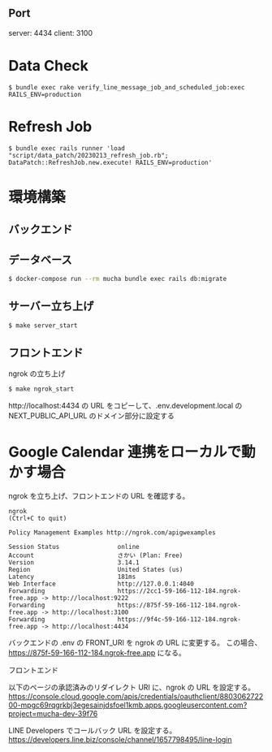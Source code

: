 ## Port
server: 4434
client: 3100


# Data Check
```
$ bundle exec rake verify_line_message_job_and_scheduled_job:exec RAILS_ENV=production
```

# Refresh Job
```
$ bundle exec rails runner 'load "script/data_patch/20230213_refresh_job.rb"; DataPatch::RefreshJob.new.execute! RAILS_ENV=production'
```

# 環境構築
## バックエンド

## データベース
```bash
$ docker-compose run --rm mucha bundle exec rails db:migrate
```

## サーバー立ち上げ
```bash
$ make server_start
```

## フロントエンド
ngrok の立ち上げ

```bash
$ make ngrok_start
```

http://localhost:4434 の URL をコピーして、.env.development.local の NEXT_PUBLIC_API_URL のドメイン部分に設定する

# Google Calendar 連携をローカルで動かす場合
ngrok を立ち上げ、フロントエンドの URL を確認する。

```
ngrok                                                                               (Ctrl+C to quit)

Policy Management Examples http://ngrok.com/apigwexamples

Session Status                online
Account                       さかい (Plan: Free)
Version                       3.14.1
Region                        United States (us)
Latency                       181ms
Web Interface                 http://127.0.0.1:4040
Forwarding                    https://2cc1-59-166-112-184.ngrok-free.app -> http://localhost:9222
Forwarding                    https://875f-59-166-112-184.ngrok-free.app -> http://localhost:3100
Forwarding                    https://9f4c-59-166-112-184.ngrok-free.app -> http://localhost:4434
```

バックエンドの .env の FRONT_URI を ngrok の URL に変更する。
この場合、https://875f-59-166-112-184.ngrok-free.app になる。

フロントエンド

以下のページの承認済みのリダイレクト URI に、ngrok の URL を設定する。
https://console.cloud.google.com/apis/credentials/oauthclient/880306272200-mpgc69rqgrkbj3egesainjdsfoel1kmb.apps.googleusercontent.com?project=mucha-dev-39f76

LINE Developers でコールバック URL を設定する。
https://developers.line.biz/console/channel/1657798495/line-login
